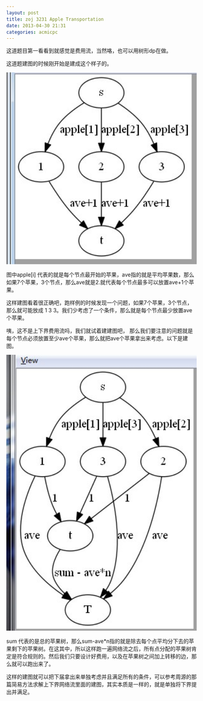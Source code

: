 ```yaml
---
layout: post
title: zoj 3231 Apple Transportation
date: 2013-04-30 21:31
categories: acmicpc
---
```


这道题目第一看看到就感觉是费用流，当然咯，也可以用树形dp在做。

这道题建图的时候刚开始是建成这个样子的。

<p><img src="static/images/20130430211947907.jpg" width="600" alt="Map of Angkor" /></p>

图中apple[i] 代表的就是每个节点最开始的苹果，ave指的就是平均苹果数，那么如果7个苹果，3个节点，那么ave就是2.就代表每个节点最多可以放置ave+1个苹果。

这样建图看着很正确吧，跑样例的时候发现一个问题，如果7个苹果，3个节点，那么就可能放成 1 3 3。我们少考虑了一个条件，那么就是每个节点最少放置ave个苹果。

咦，这不是上下界费用流吗，我们就试着建建图吧， 那么我们要注意的问题就是每个节点必须放置至少ave个苹果，那么就把ave个苹果拿出来考虑。以下是建图。

<p><img src="static/images/20130430213135128.jpg" width="600" alt="Map of Angkor" /></p>

sum 代表的是总的苹果树，那么sum-ave*n指的就是除去每个点平均分下去的苹果剩下的苹果树。在这其中，所以这样跑一遍网络流之后，所有点分配的苹果树肯定是符合规则的。然后我们只要设计好费用，以及在苹果树之间加上转移的边，那么就可以跑出来了。

这样的建图就可以把下届拿出来单独考虑并且满足所有的条件，可以参考周源的那篇简易方法求解上下界网络流里面的建图，其实本质是一样的，就是单独将下界提出并满足。